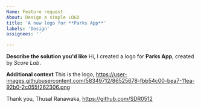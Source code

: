 ```yaml
---
Name: Feature request
About: Design a simple LOGO 
title: 'A new logo for **Parks App**'
labels: 'Design'
assignees: ''

---
```


**Describe the solution you'd like**
Hi, I created a logo for **Parks App**, created by *Score Lab*.

**Additional context**
This is the logo,
https://user-images.githubusercontent.com/58349712/86525678-fbb54c00-bea7-11ea-92b0-2c055f262306.png


Thank you,
Thusal Ranawaka,
https://github.com/SDR0512
